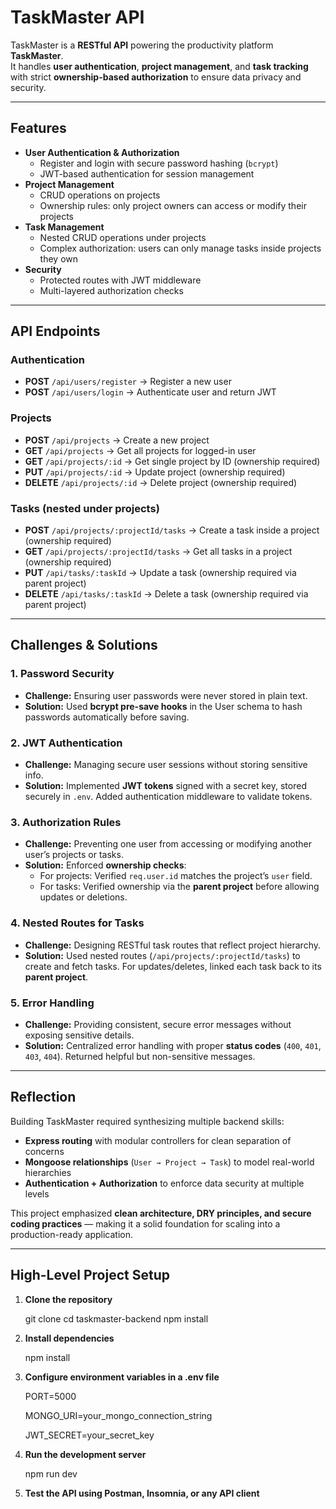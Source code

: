 # TaskMaster API  

TaskMaster is a **RESTful API** powering the productivity platform **TaskMaster**.  
It handles **user authentication**, **project management**, and **task tracking** with strict **ownership-based authorization** to ensure data privacy and security.  

---

## Features  

- **User Authentication & Authorization**
  - Register and login with secure password hashing (`bcrypt`)
  - JWT-based authentication for session management  
- **Project Management**
  - CRUD operations on projects
  - Ownership rules: only project owners can access or modify their projects  
- **Task Management**
  - Nested CRUD operations under projects
  - Complex authorization: users can only manage tasks inside projects they own  
- **Security**
  - Protected routes with JWT middleware
  - Multi-layered authorization checks  

---

## API Endpoints  

### Authentication  
- **POST** `/api/users/register` → Register a new user  
- **POST** `/api/users/login` → Authenticate user and return JWT  

### Projects  
- **POST** `/api/projects` → Create a new project  
- **GET** `/api/projects` → Get all projects for logged-in user  
- **GET** `/api/projects/:id` → Get single project by ID (ownership required)  
- **PUT** `/api/projects/:id` → Update project (ownership required)  
- **DELETE** `/api/projects/:id` → Delete project (ownership required)  

### Tasks (nested under projects)  
- **POST** `/api/projects/:projectId/tasks` → Create a task inside a project (ownership required)  
- **GET** `/api/projects/:projectId/tasks` → Get all tasks in a project (ownership required)  
- **PUT** `/api/tasks/:taskId` → Update a task (ownership required via parent project)  
- **DELETE** `/api/tasks/:taskId` → Delete a task (ownership required via parent project)  

---

## Challenges & Solutions  

### 1. **Password Security**
- **Challenge:** Ensuring user passwords were never stored in plain text.  
- **Solution:** Used **bcrypt pre-save hooks** in the User schema to hash passwords automatically before saving.  

### 2. **JWT Authentication**
- **Challenge:** Managing secure user sessions without storing sensitive info.  
- **Solution:** Implemented **JWT tokens** signed with a secret key, stored securely in `.env`. Added authentication middleware to validate tokens.  

### 3. **Authorization Rules**
- **Challenge:** Preventing one user from accessing or modifying another user’s projects or tasks.  
- **Solution:** Enforced **ownership checks**:
  - For projects: Verified `req.user.id` matches the project’s `user` field.  
  - For tasks: Verified ownership via the **parent project** before allowing updates or deletions.  

### 4. **Nested Routes for Tasks**
- **Challenge:** Designing RESTful task routes that reflect project hierarchy.  
- **Solution:** Used nested routes (`/api/projects/:projectId/tasks`) to create and fetch tasks. For updates/deletes, linked each task back to its **parent project**.  

### 5. **Error Handling**
- **Challenge:** Providing consistent, secure error messages without exposing sensitive details.  
- **Solution:** Centralized error handling with proper **status codes** (`400`, `401`, `403`, `404`). Returned helpful but non-sensitive messages.  

---

## Reflection  

Building TaskMaster required synthesizing multiple backend skills:
- **Express routing** with modular controllers for clean separation of concerns  
- **Mongoose relationships** (`User → Project → Task`) to model real-world hierarchies  
- **Authentication + Authorization** to enforce data security at multiple levels  

This project emphasized **clean architecture, DRY principles, and secure coding practices** — making it a solid foundation for scaling into a production-ready application.  

---

## High-Level Project Setup  

1. **Clone the repository**  
   
   git clone <repo-url>
   cd taskmaster-backend
   npm install

2. **Install dependencies**
   
   npm install

4. **Configure environment variables in a .env file**
   
   PORT=5000
   
   MONGO_URI=your_mongo_connection_string
   
   JWT_SECRET=your_secret_key

6. **Run the development server**
   
   npm run dev

7. **Test the API using Postman, Insomnia, or any API client**
